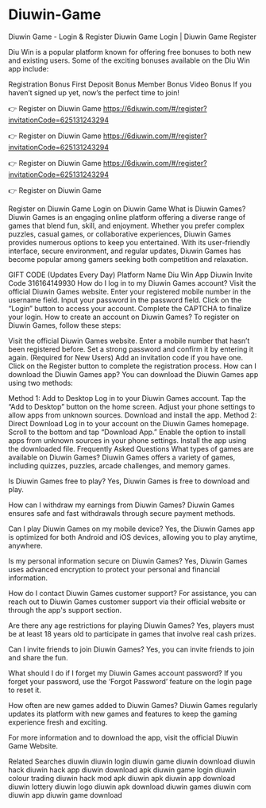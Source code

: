 # Diuwin-Game
Diuwin Game - Login &amp; Register
Diuwin Game Login | Diuwin Game Register

Diu Win is a popular platform known for offering free bonuses to both new and existing users. Some of the exciting bonuses available on the Diu Win app include:

Registration Bonus
First Deposit Bonus
Member Bonus
Video Bonus
If you haven’t signed up yet, now’s the perfect time to join!

👉 Register on Diuwin Game https://6diuwin.com/#/register?invitationCode=625131243294

👉 Register on Diuwin Game https://6diuwin.com/#/register?invitationCode=625131243294

👉 Register on Diuwin Game https://6diuwin.com/#/register?invitationCode=625131243294

👉 Register on Diuwin Game

Register on Diuwin Game
Login on Diuwin Game
What is Diuwin Games?
Diuwin Games is an engaging online platform offering a diverse range of games that blend fun, skill, and enjoyment. Whether you prefer complex puzzles, casual games, or collaborative experiences, Diuwin Games provides numerous options to keep you entertained. With its user-friendly interface, secure environment, and regular updates, Diuwin Games has become popular among gamers seeking both competition and relaxation.

GIFT CODE (Updates Every Day)
Platform Name	Diu Win App
Diuwin Invite Code	316164149930
How do I log in to my Diuwin Games account?
Visit the official Diuwin Games website.
Enter your registered mobile number in the username field.
Input your password in the password field.
Click on the “Login” button to access your account.
Complete the CAPTCHA to finalize your login.
How to create an account on Diuwin Games?
To register on Diuwin Games, follow these steps:

Visit the official Diuwin Games website.
Enter a mobile number that hasn’t been registered before.
Set a strong password and confirm it by entering it again.
(Required for New Users) Add an invitation code if you have one.
Click on the Register button to complete the registration process.
How can I download the Diuwin Games app?
You can download the Diuwin Games app using two methods:

Method 1: Add to Desktop
Log in to your Diuwin Games account.
Tap the “Add to Desktop” button on the home screen.
Adjust your phone settings to allow apps from unknown sources.
Download and install the app.
Method 2: Direct Download
Log in to your account on the Diuwin Games homepage.
Scroll to the bottom and tap “Download App.”
Enable the option to install apps from unknown sources in your phone settings.
Install the app using the downloaded file.
Frequently Asked Questions
What types of games are available on Diuwin Games?
Diuwin Games offers a variety of games, including quizzes, puzzles, arcade challenges, and memory games.

Is Diuwin Games free to play?
Yes, Diuwin Games is free to download and play.

How can I withdraw my earnings from Diuwin Games?
Diuwin Games ensures safe and fast withdrawals through secure payment methods.

Can I play Diuwin Games on my mobile device?
Yes, the Diuwin Games app is optimized for both Android and iOS devices, allowing you to play anytime, anywhere.

Is my personal information secure on Diuwin Games?
Yes, Diuwin Games uses advanced encryption to protect your personal and financial information.

How do I contact Diuwin Games customer support?
For assistance, you can reach out to Diuwin Games customer support via their official website or through the app's support section.

Are there any age restrictions for playing Diuwin Games?
Yes, players must be at least 18 years old to participate in games that involve real cash prizes.

Can I invite friends to join Diuwin Games?
Yes, you can invite friends to join and share the fun.

What should I do if I forget my Diuwin Games account password?
If you forget your password, use the ‘Forgot Password’ feature on the login page to reset it.

How often are new games added to Diuwin Games?
Diuwin Games regularly updates its platform with new games and features to keep the gaming experience fresh and exciting.

For more information and to download the app, visit the official Diuwin Game Website.

Related Searches
diuwin
diuwin login
diuwin game
diuwin download
diuwin hack
diuwin hack app
diuwin download apk
diuwin game login
diuwin colour trading
diuwin hack mod apk
diuwin apk
diuwin app download
diuwin lottery
diuwin logo
diuwin apk download
diuwin games
diuwin com
diuwin app
diuwin game download
